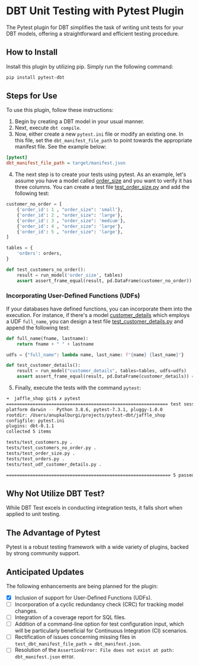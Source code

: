 # DBT Unit Testing with Pytest Plugin

The Pytest plugin for DBT simplifies the task of writing unit tests for your DBT models, offering a straightforward and efficient testing procedure.

## How to Install

Install this plugin by utilizing pip. Simply run the following command:

```sh
pip install pytest-dbt
```

## Steps for Use

To use this plugin, follow these instructions:

1. Begin by creating a DBT model in your usual manner.
2. Next, execute `dbt compile`.
3. Now, either create a new `pytest.ini` file or modify an existing one. In this file, set the `dbt_manifest_file_path` to point towards the appropriate manifest file. See the example below:

```ini
[pytest]
dbt_manifest_file_path = target/manifest.json
```
4. The next step is to create your tests using pytest. As an example, let's assume you have a model called [order_size](jaffle_shop/models/order_size.sql) and you want to verify it has three columns. You can create a test file [test_order_size.py](jaffle_shop/tests/test_order_size.py) and add the following test:

```python
customer_no_order = [
    {'order_id': 1 , "order_size": 'small'},
    {'order_id': 2 , "order_size": 'large'},
    {'order_id': 3 , "order_size": 'medium'},
    {'order_id': 4 , "order_size": 'large'},
    {'order_id': 5 , "order_size": 'large'},
]

tables = {
    'orders': orders,
}

def test_customers_no_order():
    result = run_model('order_size', tables)
    assert assert_frame_equal(result, pd.DataFrame(customer_no_order)) == None
```

### Incorporating User-Defined Functions (UDFs)
If your databases have defined functions, you can incorporate them into the execution. For instance, if there's a model [customer_details](jaffle_shop/models/customer_details.sql) which employs a UDF `full_name`, you can design a test file [test_customer_details.py](jaffle_shop/tests/test_udf_customer_details.py) and append the following test:

```python
def full_name(fname, lastname):
    return fname + " " + lastname

udfs = {"full_name": lambda name, last_name: f"{name} {last_name}"}

def test_customer_details():
    result = run_model("customer_details", tables=tables, udfs=udfs)
    assert assert_frame_equal(result, pd.DataFrame(customer_details)) == None
```

5. Finally, execute the tests with the command `pytest`:

```sh
➜  jaffle_shop git$ ✗ pytest
============================================================= test session starts =============================================================
platform darwin -- Python 3.8.6, pytest-7.3.1, pluggy-1.0.0
rootdir: /Users/anupkalburgi/projects/pytest-dbt/jaffle_shop
configfile: pytest.ini
plugins: dbt-0.1.1
collected 5 items

tests/test_customers.py .                                                                                                               [ 20%]
tests/test_customers_no_order.py .                                                                                                      [ 40%]
tests/test_order_size.py .                                                                                                              [ 60%]
tests/test_orders.py .                                                                                                                  [ 80%]
tests/test_udf_customer_details.py .                                                                                                    [100%]

============================================================== 5 passed in 0.15s ==============================================================
```


## Why Not Utilize DBT Test?

While DBT Test excels in conducting integration tests, it falls short when applied to unit testing.

## The Advantage of Pytest

Pytest is a robust testing framework with a wide variety of plugins, backed by strong community support.

## Anticipated Updates

The following enhancements are being planned for the plugin:

- [x] Inclusion of support for User-Defined Functions (UDFs).
- [ ] Incorporation of a cyclic redundancy check (CRC) for tracking model changes.
- [ ] Integration of a coverage report for SQL files.
- [ ] Addition of a command-line option for test configuration input, which will be particularly beneficial for Continuous Integration (CI) scenarios.
- [ ] Rectification of issues concerning missing files in `test_dbt_manifest_file_path = dbt_manifest.json`.
- [ ] Resolution of the `AssertionError: File does not exist at path: dbt_manifest.json` error.
